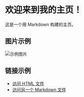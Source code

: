 
# 欢迎来到我的主页！

这是一个用 Markdown 构建的主页。

## 图片示例

![示例图片](/assets/image.png)

## 链接示例

- [访问 HTML 文件](/assets/D:\大二下\公司\asset\2025年3月7日_逆向工程_最基本的内存&指令.html)
- [访问另一个 Markdown 文件](README.md)
